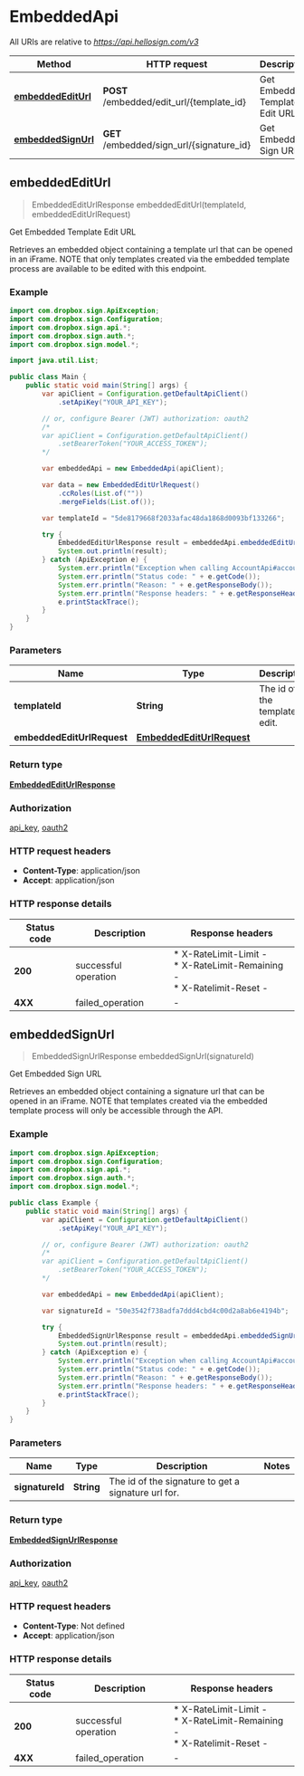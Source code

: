 # EmbeddedApi

All URIs are relative to *https://api.hellosign.com/v3*

Method | HTTP request | Description
------------- | ------------- | -------------
[**embeddedEditUrl**](EmbeddedApi.md#embeddedEditUrl) | **POST** /embedded/edit_url/{template_id} | Get Embedded Template Edit URL
[**embeddedSignUrl**](EmbeddedApi.md#embeddedSignUrl) | **GET** /embedded/sign_url/{signature_id} | Get Embedded Sign URL



## embeddedEditUrl

> EmbeddedEditUrlResponse embeddedEditUrl(templateId, embeddedEditUrlRequest)

Get Embedded Template Edit URL

Retrieves an embedded object containing a template url that can be opened in an iFrame. NOTE that only templates created via the embedded template process are available to be edited with this endpoint.

### Example

```java
import com.dropbox.sign.ApiException;
import com.dropbox.sign.Configuration;
import com.dropbox.sign.api.*;
import com.dropbox.sign.auth.*;
import com.dropbox.sign.model.*;

import java.util.List;

public class Main {
    public static void main(String[] args) {
        var apiClient = Configuration.getDefaultApiClient()
            .setApiKey("YOUR_API_KEY");

        // or, configure Bearer (JWT) authorization: oauth2
        /*
        var apiClient = Configuration.getDefaultApiClient()
            .setBearerToken("YOUR_ACCESS_TOKEN");
        */

        var embeddedApi = new EmbeddedApi(apiClient);

        var data = new EmbeddedEditUrlRequest()
            .ccRoles(List.of(""))
            .mergeFields(List.of());

        var templateId = "5de8179668f2033afac48da1868d0093bf133266";

        try {
            EmbeddedEditUrlResponse result = embeddedApi.embeddedEditUrl(templateId, data);
            System.out.println(result);
        } catch (ApiException e) {
            System.err.println("Exception when calling AccountApi#accountCreate");
            System.err.println("Status code: " + e.getCode());
            System.err.println("Reason: " + e.getResponseBody());
            System.err.println("Response headers: " + e.getResponseHeaders());
            e.printStackTrace();
        }
    }
}

```

### Parameters


Name | Type | Description  | Notes
------------- | ------------- | ------------- | -------------
 **templateId** | **String**| The id of the template to edit. |
 **embeddedEditUrlRequest** | [**EmbeddedEditUrlRequest**](EmbeddedEditUrlRequest.md)|  |

### Return type

[**EmbeddedEditUrlResponse**](EmbeddedEditUrlResponse.md)

### Authorization

[api_key](../README.md#api_key), [oauth2](../README.md#oauth2)

### HTTP request headers

- **Content-Type**: application/json
- **Accept**: application/json

### HTTP response details
| Status code | Description | Response headers |
|-------------|-------------|------------------|
| **200** | successful operation |  * X-RateLimit-Limit -  <br>  * X-RateLimit-Remaining -  <br>  * X-Ratelimit-Reset -  <br>  |
| **4XX** | failed_operation |  -  |


## embeddedSignUrl

> EmbeddedSignUrlResponse embeddedSignUrl(signatureId)

Get Embedded Sign URL

Retrieves an embedded object containing a signature url that can be opened in an iFrame. NOTE that templates created via the embedded template process will only be accessible through the API.

### Example

```java
import com.dropbox.sign.ApiException;
import com.dropbox.sign.Configuration;
import com.dropbox.sign.api.*;
import com.dropbox.sign.auth.*;
import com.dropbox.sign.model.*;

public class Example {
    public static void main(String[] args) {
        var apiClient = Configuration.getDefaultApiClient()
            .setApiKey("YOUR_API_KEY");

        // or, configure Bearer (JWT) authorization: oauth2
        /*
        var apiClient = Configuration.getDefaultApiClient()
            .setBearerToken("YOUR_ACCESS_TOKEN");
        */

        var embeddedApi = new EmbeddedApi(apiClient);

        var signatureId = "50e3542f738adfa7ddd4cbd4c00d2a8ab6e4194b";

        try {
            EmbeddedSignUrlResponse result = embeddedApi.embeddedSignUrl(signatureId);
            System.out.println(result);
        } catch (ApiException e) {
            System.err.println("Exception when calling AccountApi#accountCreate");
            System.err.println("Status code: " + e.getCode());
            System.err.println("Reason: " + e.getResponseBody());
            System.err.println("Response headers: " + e.getResponseHeaders());
            e.printStackTrace();
        }
    }
}

```

### Parameters


Name | Type | Description  | Notes
------------- | ------------- | ------------- | -------------
 **signatureId** | **String**| The id of the signature to get a signature url for. |

### Return type

[**EmbeddedSignUrlResponse**](EmbeddedSignUrlResponse.md)

### Authorization

[api_key](../README.md#api_key), [oauth2](../README.md#oauth2)

### HTTP request headers

- **Content-Type**: Not defined
- **Accept**: application/json

### HTTP response details
| Status code | Description | Response headers |
|-------------|-------------|------------------|
| **200** | successful operation |  * X-RateLimit-Limit -  <br>  * X-RateLimit-Remaining -  <br>  * X-Ratelimit-Reset -  <br>  |
| **4XX** | failed_operation |  -  |

